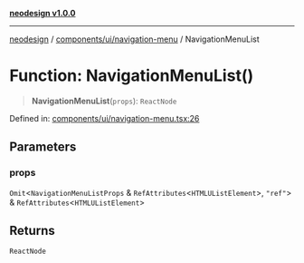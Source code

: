 [**neodesign v1.0.0**](../../../../README.md)

***

[neodesign](../../../../modules.md) / [components/ui/navigation-menu](../README.md) / NavigationMenuList

# Function: NavigationMenuList()

> **NavigationMenuList**(`props`): `ReactNode`

Defined in: [components/ui/navigation-menu.tsx:26](https://github.com/mladjom/neodesign/blob/12ebc446849a001345c104056aef95c6372b148e/components/ui/navigation-menu.tsx#L26)

## Parameters

### props

`Omit`\<`NavigationMenuListProps` & `RefAttributes`\<`HTMLUListElement`\>, `"ref"`\> & `RefAttributes`\<`HTMLUListElement`\>

## Returns

`ReactNode`
